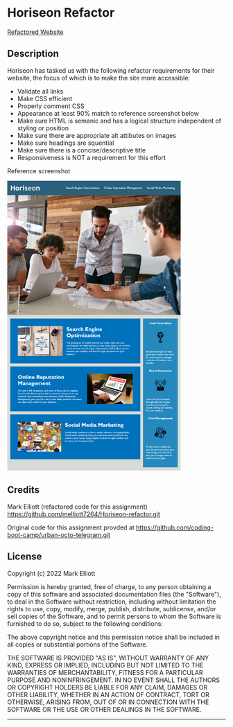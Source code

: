 # Horiseon Refactor

<a href="https://melliott7264.github.io/Horiseon-refactor/">Refactored Website</a>

## Description

Horiseon has tasked us with the following refactor requirements for their website, the focus of which is to make the site more accessible:

- Validate all links
- Make CSS efficient
- Properly comment CSS
- Appearance at least 90% match to reference screenshot below
- Make sure HTML is semanic and has a logical structure independent of styling or position
- Make sure there are appropriate alt attibutes on images
- Make sure headings are squential
- Make sure there is a concise/descriptive title
- Responsiveness is NOT a requirement for this effort

Reference screenshot 

<img src="./01-html-css-git-homework-demo.png" alt="reference screenshot for design" style="width:400px;" />

## Credits

Mark Elliott (refactored code for this assignment) https://github.com/melliott7264/Horiseon-refactor.git

Original code for this assignment provded at https://github.com/coding-boot-camp/urban-octo-telegram.git 

## License

Copyright (c) 2022 Mark Elliott

Permission is hereby granted, free of charge, to any person obtaining a copy
of this software and associated documentation files (the "Software"), to deal
in the Software without restriction, including without limitation the rights
to use, copy, modify, merge, publish, distribute, sublicense, and/or sell
copies of the Software, and to permit persons to whom the Software is
furnished to do so, subject to the following conditions:

The above copyright notice and this permission notice shall be included in all
copies or substantial portions of the Software.

THE SOFTWARE IS PROVIDED "AS IS", WITHOUT WARRANTY OF ANY KIND, EXPRESS OR
IMPLIED, INCLUDING BUT NOT LIMITED TO THE WARRANTIES OF MERCHANTABILITY,
FITNESS FOR A PARTICULAR PURPOSE AND NONINFRINGEMENT. IN NO EVENT SHALL THE
AUTHORS OR COPYRIGHT HOLDERS BE LIABLE FOR ANY CLAIM, DAMAGES OR OTHER
LIABILITY, WHETHER IN AN ACTION OF CONTRACT, TORT OR OTHERWISE, ARISING FROM,
OUT OF OR IN CONNECTION WITH THE SOFTWARE OR THE USE OR OTHER DEALINGS IN THE
SOFTWARE.

---

